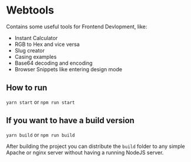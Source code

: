 # Webtools

Contains some useful tools for Frontend Devlopment, like:

- Instant Calculator
- RGB to Hex and vice versa
- Slug creator
- Casing examples
- Base64 decoding and encoding
- Browser Snippets like entering design mode

## How to run

`yarn start` or `npm run start`

## If you want to have a build version

`yarn build` or `npm run build`

After building the project you can distribute the `build` folder to any simple Apache or nginx server without having a running NodeJS server. 
